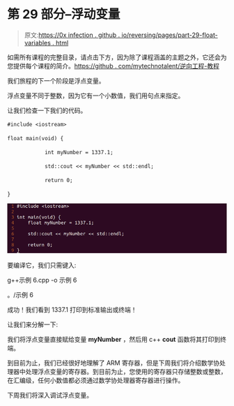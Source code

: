 # 第 29 部分–浮动变量

> 原文:[https://0x infection . github . io/reversing/pages/part-29-float-variables . html](https://0xinfection.github.io/reversing/pages/part-29-float-variables.html)

如需所有课程的完整目录，请点击下方，因为除了课程涵盖的主题之外，它还会为您提供每个课程的简介。[https://github . com/mytechnotalent/逆向工程-教程](https://github.com/mytechnotalent/Reverse-Engineering-Tutorial)

我们旅程的下一个阶段是浮点变量。

浮点变量不同于整数，因为它有一个小数值，我们用句点来指定。

让我们检查一下我们的代码。

```
#include <iostream>

float main(void) {

            int myNumber = 1337.1;

            std::cout << myNumber << std::endl;

            return 0;

}

```

![](img/1f74fc7749f658ac2a671f53c78d2af8.png)

要编译它，我们只需键入:

g++示例 6.cpp -o 示例 6

。/示例 6

成功！我们看到 1337.1 打印到标准输出或终端！

让我们来分解一下:

我们将浮点变量直接赋给变量 **myNumber** ，然后用 c++ **cout** 函数将其打印到终端。

到目前为止，我们已经很好地理解了 ARM 寄存器，但是下周我们将介绍数学协处理器中处理浮点变量的寄存器。到目前为止，您使用的寄存器只存储整数或整数，在汇编级，任何小数值都必须通过数学协处理器寄存器进行操作。

下周我们将深入调试浮点变量。